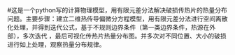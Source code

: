 #这是一个python写的计算物理模型，用有限元差分法解决破损传热片的热量分布问题。主要步骤：建立二维热传导偏微分方程模型，用有限元差分法进行空间离散化处理，并得到迭代公式，基于不规则边界条件（第一类边界条件，热源在外部），多次迭代 ，最后可视化传热片热量分布图。并多次对不同位置、大小的破损进行如上处理，观察热量分布规律。
